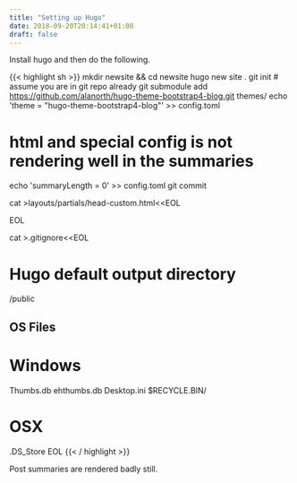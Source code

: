 ```yaml
---
title: "Setting up Hugo"
date: 2018-09-20T20:14:41+01:00
draft: false
---
```


Install hugo and then do the following.

{{< highlight sh >}}
mkdir newsite && cd newsite
hugo new site .
git init # assume you are in git repo already
git submodule add https://github.com/alanorth/hugo-theme-bootstrap4-blog.git themes/
echo 'theme = "hugo-theme-bootstrap4-blog"' >> config.toml
# html and special config is not rendering well in the summaries
echo 'summaryLength = 0' >> config.toml
git commit

cat >layouts/partials/head-custom.html<<EOL
<script type="text/javascript" async src="https://cdnjs.cloudflare.com/ajax/libs/mathjax/2.7.5/latest.js?config=TeX-MML-AM_CHTML"></script>
<script type="text/javascript" src="https://cdnjs.cloudflare.com/ajax/libs/Chart.js/2.7.2/Chart.bundle.js"></script>
EOL

cat >.gitignore<<EOL
# Hugo default output directory
/public

## OS Files
# Windows
Thumbs.db
ehthumbs.db
Desktop.ini
$RECYCLE.BIN/

# OSX
.DS_Store
EOL
{{< / highlight >}}

Post summaries are rendered badly still.
